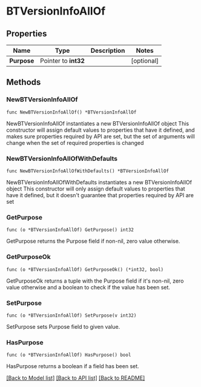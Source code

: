 # BTVersionInfoAllOf

## Properties

Name | Type | Description | Notes
------------ | ------------- | ------------- | -------------
**Purpose** | Pointer to **int32** |  | [optional] 

## Methods

### NewBTVersionInfoAllOf

`func NewBTVersionInfoAllOf() *BTVersionInfoAllOf`

NewBTVersionInfoAllOf instantiates a new BTVersionInfoAllOf object
This constructor will assign default values to properties that have it defined,
and makes sure properties required by API are set, but the set of arguments
will change when the set of required properties is changed

### NewBTVersionInfoAllOfWithDefaults

`func NewBTVersionInfoAllOfWithDefaults() *BTVersionInfoAllOf`

NewBTVersionInfoAllOfWithDefaults instantiates a new BTVersionInfoAllOf object
This constructor will only assign default values to properties that have it defined,
but it doesn't guarantee that properties required by API are set

### GetPurpose

`func (o *BTVersionInfoAllOf) GetPurpose() int32`

GetPurpose returns the Purpose field if non-nil, zero value otherwise.

### GetPurposeOk

`func (o *BTVersionInfoAllOf) GetPurposeOk() (*int32, bool)`

GetPurposeOk returns a tuple with the Purpose field if it's non-nil, zero value otherwise
and a boolean to check if the value has been set.

### SetPurpose

`func (o *BTVersionInfoAllOf) SetPurpose(v int32)`

SetPurpose sets Purpose field to given value.

### HasPurpose

`func (o *BTVersionInfoAllOf) HasPurpose() bool`

HasPurpose returns a boolean if a field has been set.


[[Back to Model list]](../README.md#documentation-for-models) [[Back to API list]](../README.md#documentation-for-api-endpoints) [[Back to README]](../README.md)


